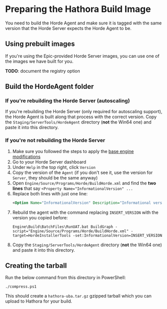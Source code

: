 # Preparing the Hathora Build Image

You need to build the Horde Agent and make sure it is tagged with the same version that the Horde Server expects the Horde Agent to be.

## Using prebuilt images

If you're using the Epic-provided Horde Server images, you can use one of the images we have built for you.

**TODO**: document the registry option

## Build the HordeAgent folder

### If you're rebuilding the Horde Server (autoscaling)

If you're rebuilding the Horde Server (only required for autoscaling support), the Horde Agent is built along that process with the correct version. Copy the `Staging/ServerTools/HordeAgent` directory (**not** the Win64 one) and paste it into this directory.

### If you're not rebuilding the Horde Server

1. Make sure you followed the steps to apply the [base engine modifications](../engine-modifications/README.md)
1. Go to your Horde Server dashboard
1. Under `Help` in the top right, click `Version`
1. Copy the version of the `Agent` (if you don't see it, use the version for `Server`, they should be the same anyway)
1. Open `Engine/Source/Programs/Horde/BuildHorde.xml` and find the **two lines** that say `<Property Name="InformationalVersion" ...`
1. Replace both lines with just one line:
    ```xml
    <Option Name="InformationalVersion" Description="Informational version" DefaultValue="$(Version)-$(Change)"/>
    ```
1. Rebuild the agent with the command replacing `INSERT_VERSION` with the version you copied before:
    ```
    Engine\Build\BatchFiles\RunUAT.bat BuildGraph -script="Engine/Source/Programs/Horde/BuildHorde.xml" -target=HordeInstallerTools -set:InformationalVersion=INSERT_VERSION
    ```
1. Copy the `Staging/ServerTools/HordeAgent` directory (**not** the Win64 one) and paste it into this directory.

## Creating the tarball

Run the below command from this directory in PowerShell:

```
./compress.ps1
```

This should create a `hathora-uba.tar.gz` gzipped tarball which you can upload to Hathora for your build.
